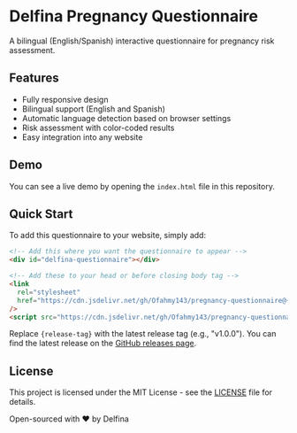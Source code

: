 # Delfina Pregnancy Questionnaire

A bilingual (English/Spanish) interactive questionnaire for pregnancy risk assessment.

## Features

- Fully responsive design
- Bilingual support (English and Spanish)
- Automatic language detection based on browser settings
- Risk assessment with color-coded results
- Easy integration into any website

## Demo

You can see a live demo by opening the `index.html` file in this repository.

## Quick Start

To add this questionnaire to your website, simply add:

```html
<!-- Add this where you want the questionnaire to appear -->
<div id="delfina-questionnaire"></div>

<!-- Add these to your head or before closing body tag -->
<link
  rel="stylesheet"
  href="https://cdn.jsdelivr.net/gh/Ofahmy143/pregnancy-questionnaire@{release-tag}/questionnaire.min.css"
/>
<script src="https://cdn.jsdelivr.net/gh/Ofahmy143/pregnancy-questionnaire@{release-tag}/questionnaire.min.js"></script>
```

Replace `{release-tag}` with the latest release tag (e.g., "v1.0.0"). You can find the latest release on the [GitHub releases page](https://github.com/Ofahmy143/pregnancy-questionnaire/releases).


## License

This project is licensed under the MIT License - see the [LICENSE](LICENSE) file for details.

Open-sourced with ❤️ by Delfina
